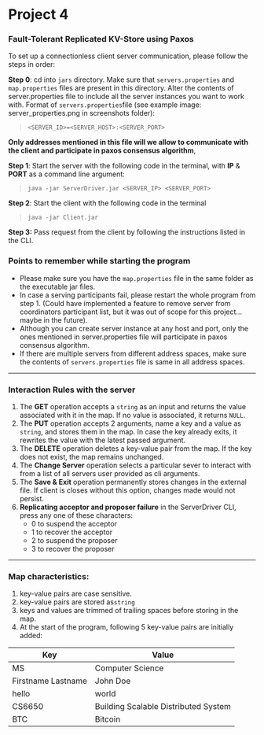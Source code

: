 # Project 4

### Fault-Tolerant Replicated KV-Store using Paxos

To set up a connectionless client server communication, please follow the steps in order:

**Step 0**: cd into `jars` directory. Make sure that `servers.properties` and `map.properties` files are present in this directory. Alter the contents of server.properties file to include all the server instances you want to work with. 
Format of `servers.properties`file (see example image: server_properties.png in screenshots folder): 
> `<SERVER_ID>=<SERVER_HOST>:<SERVER_PORT>`

**Only addresses mentioned in this file will we allow to communicate with the client and participate in paxos consensus algorithm**, 

**Step 1**: Start the server with the following code in the terminal, with **IP** & **PORT** as a command line argument:
>`java -jar ServerDriver.jar <SERVER_IP> <SERVER_PORT>`

**Step 2**: Start the client with the following code in the terminal
>`java -jar Client.jar`

**Step 3:** Pass request from the client by following the instructions listed in the CLI.

### Points to remember while starting the program
- Please make sure you have the `map.properties` file in the same folder as the executable jar files.
- In case a serving participants fail, please restart the whole program from step 1. (Could have implemented a feature to remove server from coordinators participant list, but it was out of scope for this project... maybe in the future).
- Although you can create server instance at any host and port, only the ones mentioned in server.properties file will participate in paxos consensus algorithm.
- If there are multiple servers from different address spaces, make sure the contents of `servers.properties` file is same in all address spaces. 
---

### Interaction Rules with the server

1. The **GET** operation accepts a `string` as an input and returns the value associated with it in the map. If no value is associated, it returns `NULL`.
2. The **PUT** operation accepts 2 arguments, name a key and a value as `string`, and stores them in the map. In case the key already exits, it rewrites the value with the latest passed argument.
3. The **DELETE** operation deletes a key-value pair from the map. If the key does not exist, the map remains unchanged.
4. The **Change Server** operation selects a particular sever to interact with from a list of all servers user provided as cli arguments.
5. The **Save & Exit** operation permanently stores changes in the external file. If client is closes without this option, changes made would not persist.
6. **Replicating acceptor and proposer failure** in the ServerDriver CLI, press any one of these characters:
   - 0 to suspend the acceptor 
   - 1 to recover the acceptor
   - 2 to suspend the proposer
   - 3 to recover the proposer
   
---

### Map characteristics:

1. key-value pairs are case sensitive.
2. key-value pairs are stored as`string`
3. keys and values are trimmed of trailing spaces before storing in the map.
4. At the start of the program, following 5 key-value pairs are initially added:

| Key                | Value                                |   
|--------------------|--------------------------------------|
| MS                 | Computer Science                     |
| Firstname Lastname | John Doe                             |
| hello              | world                                |
| CS6650             | Building Scalable Distributed System |
| BTC                | Bitcoin                              |


